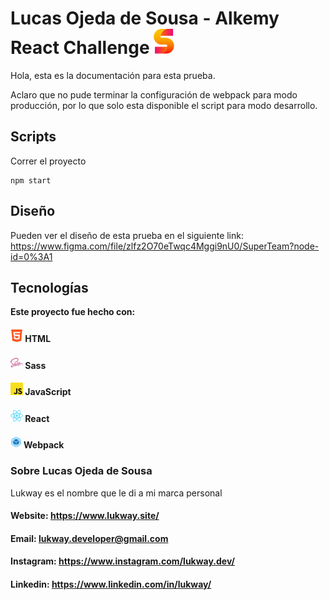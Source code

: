 # Lucas Ojeda de Sousa - Alkemy React Challenge <img src="https://github.com/lukway-dev/Alkemy-React/blob/master/public/icon.svg" title="Superteam Logo" height=40/>

Hola, esta es la documentación para esta prueba.

Aclaro que no pude terminar la configuración de webpack para modo producción, por lo que solo esta disponible el script para modo desarrollo.

## Scripts

Correr el proyecto
```
npm start
```
## Diseño

Pueden ver el diseño de esta prueba en el siguiente link: <https://www.figma.com/file/zlfz2O70eTwqc4Mggi9nU0/SuperTeam?node-id=0%3A1>


## Tecnologías

**Este proyecto fue hecho con:**
#### <img src="https://github.com/Lukway-developer/Logos/blob/master/html.svg" title="HTML Logo" height=20/> HTML
#### <img src="https://github.com/Lukway-developer/Logos/blob/master/sass.svg" title="Sass Logo" height=20/> Sass
#### <img src="https://github.com/Lukway-developer/Logos/blob/master/js.svg" title="JavaScript Logo" height=20/> JavaScript
#### <img src="https://github.com/Lukway-developer/Logos/blob/master/react.svg" title="React Logo" height=20/> React
#### <img src="https://github.com/Lukway-developer/Logos/blob/master/webpack.svg" title="Webpack Logo" height=20/> Webpack


### Sobre Lucas Ojeda de Sousa

Lukway es el nombre que le di a mi marca personal

#### Website: <https://www.lukway.site/>
#### Email: lukway.developer@gmail.com
#### Instagram: <https://www.instagram.com/lukway.dev/>
#### Linkedin: <https://www.linkedin.com/in/lukway/>